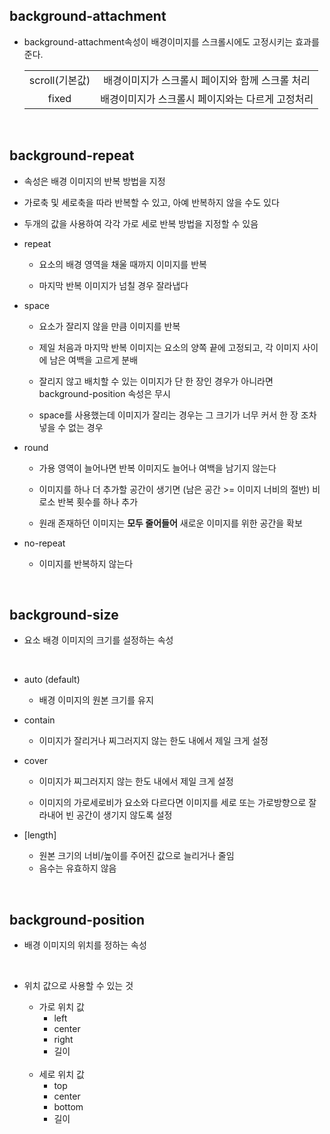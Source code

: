 ## background-attachment

- background-attachment속성이 배경이미지를 스크롤시에도 고정시키는 효과를 준다.

  |                |                                                  |
  | :------------: | :----------------------------------------------: |
  | scroll(기본값) | 배경이미지가 스크롤시 페이지와 함께 스크롤 처리  |
  |     fixed      | 배경이미지가 스크롤시 페이지와는 다르게 고정처리 |

<br>

## background-repeat

- 속성은 배경 이미지의 반복 방법을 지정
- 가로축 및 세로축을 따라 반복할 수 있고, 아예 반복하지 않을 수도 있다
- 두개의 값을 사용하여 각각 가로 세로 반복 방법을 지정할 수 있음

- repeat

  - 요소의 배경 영역을 채울 때까지 이미지를 반복
    <br>

  - 마지막 반복 이미지가 넘칠 경우 잘라냅다

- space

  - 요소가 잘리지 않을 만큼 이미지를 반복
    <br>

  - 제일 처음과 마지막 반복 이미지는 요소의 양쪽 끝에 고정되고, 각 이미지 사이에 남은 여백을 고르게 분배
    <br>

  - 잘리지 않고 배치할 수 있는 이미지가 단 한 장인 경우가 아니라면 background-position 속성은 무시
    <br>

  - space를 사용했는데 이미지가 잘리는 경우는 그 크기가 너무 커서 한 장 조차 넣을 수 없는 경우
    <br>

- round

  - 가용 영역이 늘어나면 반복 이미지도 늘어나 여백을 남기지 않는다
    <br>

  - 이미지를 하나 더 추가할 공간이 생기면 (남은 공간 >= 이미지 너비의 절반) 비로소 반복 횟수를 하나 추가
    <br>

  - 원래 존재하던 이미지는 <b>모두 줄어들어</b> 새로운 이미지를 위한 공간을 확보
    <br>

- no-repeat
  - 이미지를 반복하지 않는다

<br>

## background-size

- 요소 배경 이미지의 크기를 설정하는 속성

<br>

- auto (default)
  - 배경 이미지의 원본 크기를 유지
- contain
  - 이미지가 잘리거나 찌그러지지 않는 한도 내에서 제일 크게 설정
- cover

  - 이미지가 찌그러지지 않는 한도 내에서 제일 크게 설정
    <br>

  - 이미지의 가로세로비가 요소와 다르다면 이미지를 세로 또는 가로방향으로 잘라내어 빈 공간이 생기지 않도록 설정

- [length]

  - 원본 크기의 너비/높이를 주어진 값으로 늘리거나 줄임
  - 음수는 유효하지 않음

<br>

## background-position

- 배경 이미지의 위치를 정하는 속성

<br>

- 위치 값으로 사용할 수 있는 것

  - 가로 위치 값
    - left
    - center
    - right
    - 길이

  <br>

  - 세로 위치 값
    - top
    - center
    - bottom
    - 길이
